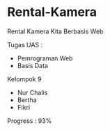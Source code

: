 # Rental-Kamera

Rental Kamera Kita Berbasis Web

Tugas UAS :
  - Pemrograman Web
  - Basis Data
  
Kelompok 9
  - Nur Chalis
  - Bertha
  - Fikri
  
Progress : 93%

